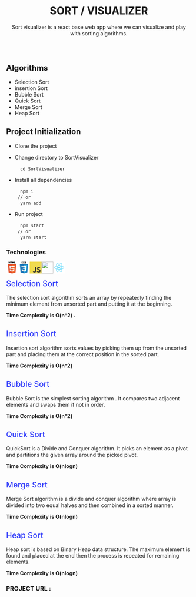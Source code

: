 <div align="center" style="height: 130px">

<h1 align="center">  SORT / VISUALIZER </h1>
Sort visualizer is a react base web app where we can visualize and play with sorting algorithms.

</div>

## Algorithms

- Selection Sort
- insertion Sort
- Bubble Sort
- Quick Sort
- Merge Sort
- Heap Sort


## Project Initialization

- Clone the project

- Change directory to SortVisualizer

        cd SortVisualizer

- Install all dependencies

        npm i
       // or
        yarn add

- Run project

        npm start
       // or
        yarn start

### Technologies

<img align="left" height="32" width="32" src="https://raw.githubusercontent.com/github/explore/80688e429a7d4ef2fca1e82350fe8e3517d3494d/topics/html/html.png" />

<img align="left" height="32" width="32" src="https://raw.githubusercontent.com/github/explore/80688e429a7d4ef2fca1e82350fe8e3517d3494d/topics/css/css.png" />

<img align="left" height="32" width="32" src="https://raw.githubusercontent.com/github/explore/80688e429a7d4ef2fca1e82350fe8e3517d3494d/topics/javascript/javascript.png" />

<img align="left" height="32" width="32" src="https://brandeps.com/icon-download/J/Jss-icon-vector-01.svg" />

<img align="left" height="32" width="32" src="https://raw.githubusercontent.com/github/explore/80688e429a7d4ef2fca1e82350fe8e3517d3494d/topics/react/react.png" />

<br>


<div>

<h2 style="color: #323dfa; font-weight:500"> Selection Sort </h2>
<p>
The selection sort algorithm sorts an array by repeatedly finding the minimum element from unsorted part and putting it at the beginning.

**Time Complexity is O(n^2) .**

</p>

</div>

<div>

<h2 style="color: #323dfa; font-weight:500"> Insertion Sort </h2>
<p>
Insertion sort algorithm sorts values by picking them up from the unsorted part and placing them at the correct position in the sorted part.

**Time Complexity is O(n^2)**

</p>

</div>

<div>

<h2 style="color: #323dfa; font-weight:500"> Bubble Sort </h2>
<p>
Bubble Sort is the simplest sorting algorithm . It compares two adjacent elements and swaps them if not in order.

**Time Complexity is O(n^2)**

</p>

</div>

<div>

<h2 style="color: #323dfa; font-weight:500"> Quick Sort </h2>
<p>
QuickSort is a Divide and Conquer algorithm. It picks an element as a pivot and partitions the given array around the picked pivot.
        
**Time Complexity is O(nlogn)**

</p>

</div>

<div>

<h2 style="color: #323dfa; font-weight:500"> Merge Sort </h2>
<p>
Merge Sort algorithm is a divide and conquer algorithm where array is divided into two equal halves and then combined in a sorted manner.
 
**Time Complexity is O(nlogn)**

</p>

</div>

<div>

<h2 style="color: #323dfa; font-weight:500"> Heap Sort </h2>
<p>
Heap sort is based on Binary Heap data structure. The maximum element is found and placed at the end then the process is repeated for remaining elements.
 
**Time Complexity is O(nlogn)**

</p>

</div>


### PROJECT URL :


